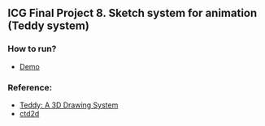 ## ICG Final Project 8. Sketch system for animation (Teddy system)
### How to run?
- [Demo](shericwu.github.io/teddy-system)

### Reference:
- [Teddy: A 3D Drawing System ](https://www-ui.is.s.u-tokyo.ac.jp/~takeo/research/teddy/teddy.htm)
- [ctd2d](https://github.com/mikolalysenko/cdt2d)
